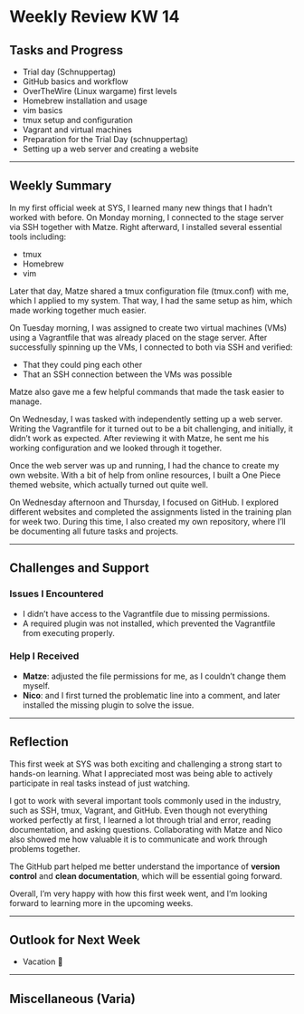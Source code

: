 # Weekly Review  KW 14 

## Tasks and Progress

- Trial day (Schnuppertag)
- GitHub basics and workflow
- OverTheWire (Linux wargame)  first levels
- Homebrew installation and usage
- vim basics
- tmux setup and configuration
- Vagrant and virtual machines
- Preparation for the Trial Day (schnuppertag)
- Setting up a web server and creating a website

---

## Weekly Summary

In my first official week at SYS, I learned many new things that I hadn’t worked with before. On Monday morning, I connected to the stage server via SSH together with Matze. Right afterward, I installed several essential tools including:

- tmux
- Homebrew
- vim

Later that day, Matze shared a tmux configuration file (tmux.conf) with me, which I applied to my system. That way, I had the same setup as him, which made working together much easier.

On Tuesday morning, I was assigned to create two virtual machines (VMs) using a Vagrantfile that was already placed on the stage server. After successfully spinning up the VMs, I connected to both via SSH and verified:

- That they could ping each other
- That an SSH connection between the VMs was possible

Matze also gave me a few helpful commands that made the task easier to manage.

On Wednesday, I was tasked with independently setting up a web server. Writing the Vagrantfile for it turned out to be a bit challenging, and initially, it didn’t work as expected. After reviewing it with Matze, he sent me his working configuration and we looked through it together.

Once the web server was up and running, I had the chance to create my own website. With a bit of help from online resources, I built a One Piece themed website, which actually turned out quite well.

On Wednesday afternoon and Thursday, I focused on GitHub. I explored different websites and completed the assignments listed in the training plan for week two. During this time, I also created my own repository, where I’ll be documenting all future tasks and projects.

---

## Challenges and Support

### Issues I Encountered

- I didn’t have access to the Vagrantfile due to missing permissions.
- A required plugin was not installed, which prevented the Vagrantfile from executing properly.

### Help I Received

- **Matze**: adjusted the file permissions for me, as I couldn’t change them myself.
- **Nico**: and I first turned the problematic line into a comment, and later installed the missing plugin to solve the issue.

---

## Reflection

This first week at SYS was both exciting and challenging a strong start to hands-on learning. What I appreciated most was being able to actively participate in real tasks instead of just watching.

I got to work with several important tools commonly used in the industry, such as SSH, tmux, Vagrant, and GitHub. Even though not everything worked perfectly at first, I learned a lot through trial and error, reading documentation, and asking questions. Collaborating with Matze and Nico also showed me how valuable it is to communicate and work through problems together.

The GitHub part helped me better understand the importance of **version control** and **clean documentation**, which will be essential going forward.

Overall, I’m very happy with how this first week went, and I’m looking forward to learning more in the upcoming weeks.

---

## Outlook for Next Week

- Vacation 🎉

---

## Miscellaneous (Varia)

